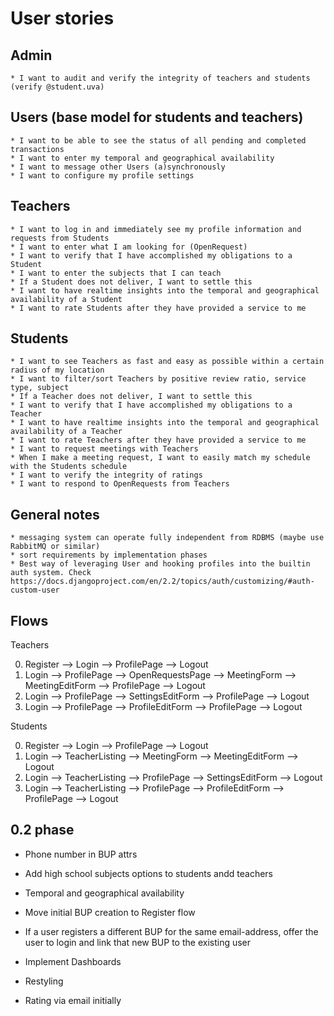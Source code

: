 # User stories

## Admin
    * I want to audit and verify the integrity of teachers and students (verify @student.uva)


## Users (base model for students and teachers)
    * I want to be able to see the status of all pending and completed transactions
    * I want to enter my temporal and geographical availability
    * I want to message other Users (a)synchronously 
    * I want to configure my profile settings

## Teachers
    * I want to log in and immediately see my profile information and requests from Students
    * I want to enter what I am looking for (OpenRequest)
    * I want to verify that I have accomplished my obligations to a Student
    * I want to enter the subjects that I can teach
    * If a Student does not deliver, I want to settle this
    * I want to have realtime insights into the temporal and geographical availability of a Student
    * I want to rate Students after they have provided a service to me

## Students
    * I want to see Teachers as fast and easy as possible within a certain radius of my location
    * I want to filter/sort Teachers by positive review ratio, service type, subject
    * If a Teacher does not deliver, I want to settle this
    * I want to verify that I have accomplished my obligations to a Teacher
    * I want to have realtime insights into the temporal and geographical availability of a Teacher
    * I want to rate Teachers after they have provided a service to me
    * I want to request meetings with Teachers
    * When I make a meeting request, I want to easily match my schedule with the Students schedule
    * I want to verify the integrity of ratings
    * I want to respond to OpenRequests from Teachers

## General notes

    * messaging system can operate fully independent from RDBMS (maybe use RabbitMQ or similar)
    * sort requirements by implementation phases
    * Best way of leveraging User and hooking profiles into the builtin auth system. Check https://docs.djangoproject.com/en/2.2/topics/auth/customizing/#auth-custom-user

## Flows

Teachers

0) Register --> Login --> ProfilePage --> Logout
1) Login --> ProfilePage --> OpenRequestsPage --> MeetingForm --> MeetingEditForm --> ProfilePage --> Logout
2) Login --> ProfilePage --> SettingsEditForm --> ProfilePage --> Logout
3) Login --> ProfilePage --> ProfileEditForm --> ProfilePage --> Logout

Students

0) Register --> Login --> ProfilePage --> Logout
1) Login --> TeacherListing --> MeetingForm --> MeetingEditForm --> Logout
2) Login --> TeacherListing --> ProfilePage --> SettingsEditForm --> Logout
3) Login --> TeacherListing --> ProfilePage --> ProfileEditForm --> ProfilePage --> Logout

## 0.2 phase
- Phone number in BUP attrs
- Add high school subjects options to students andd teachers
- Temporal and geographical availability
- Move initial BUP creation to Register flow
- If a user registers a different BUP for the same email-address, offer the user to login and link that new BUP to the existing user
- Implement Dashboards
- Restyling

- Rating via email initially
